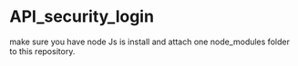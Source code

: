 # API_security_login
make sure you have node Js is install
and attach one node_modules folder to this repository.
